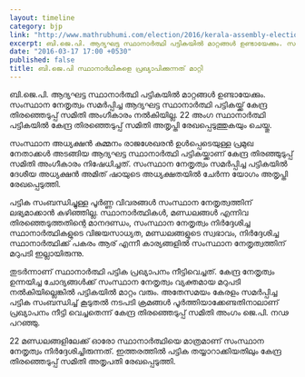 ```yaml
---
layout: timeline
category: bjp
link: "http://www.mathrubhumi.com/election/2016/kerala-assembly-election/general-news/article-malayalam-news-1.935490"
excerpt: ബി.ജെ.പി. ആദ്യഘട്ട സ്ഥാനാര്‍ത്ഥി പട്ടികയില്‍ മാറ്റങ്ങള്‍ ഉണ്ടായേക്കും. സംസ്ഥാന നേതൃത്വം സമര്‍പ്പിച്ച ആദ്യഘട്ട സ്ഥാനാര്‍ത്ഥി പട്ടികയ്ക്ക് കേന്ദ്ര തിരഞ്ഞെടുപ്പ് സമിതി അംഗീകാരം നല്‍കിയില്ല.
date: "2016-03-17 17:00 +0530"
published: false
title: ബി.ജെ.പി സ്ഥാനാര്‍ഥികളെ പ്രഖ്യാപിക്കുന്നത് മാറ്റി
---
```


ബി.ജെ.പി. ആദ്യഘട്ട സ്ഥാനാര്‍ത്ഥി പട്ടികയില്‍ മാറ്റങ്ങള്‍ ഉണ്ടായേക്കും. സംസ്ഥാന നേതൃത്വം സമര്‍പ്പിച്ച ആദ്യഘട്ട സ്ഥാനാര്‍ത്ഥി പട്ടികയ്ക്ക് കേന്ദ്ര തിരഞ്ഞെടുപ്പ് സമിതി അംഗീകാരം നല്‍കിയില്ല. 22 അംഗ സ്ഥാനാര്‍ത്ഥി പട്ടികയില്‍ കേന്ദ്ര തിരഞ്ഞെടുപ്പ് സമിതി അതൃപ്തി രേഖപ്പെടുത്തുകയും ചെയ്തു.

സംസ്ഥാന അധ്യക്ഷന്‍ കുമ്മനം രാജശേഖരന്‍ ഉള്‍പ്പെടെയുള്ള പ്രമുഖ നേതാക്കള്‍ അടങ്ങിയ ആദ്യഘട്ട സ്ഥാനാര്‍ത്ഥി പട്ടികയ്ക്കാണ് കേന്ദ്ര തിരഞ്ഞുടുപ്പ് സമിതി അംഗീകാരം നിഷേധിച്ചത്. സംസ്ഥാന നേതൃത്വം സമര്‍പ്പിച്ച പട്ടികയില്‍ ദേശീയ അധ്യക്ഷന്‍ അമിത് ഷായുടെ അധ്യക്ഷതയില്‍ ചേര്‍ന്ന യോഗം അതൃപ്തി രേഖപ്പെടുത്തി.

പട്ടിക സംബന്ധിച്ചുള്ള പൂര്‍ണ്ണ വിവരങ്ങള്‍ സംസ്ഥാന നേതൃത്വത്തിന് ലഭ്യമാക്കാന്‍ കഴിഞ്ഞില്ല. സ്ഥാനാര്‍ത്ഥികള്‍, മണ്ഡലങ്ങള്‍ എന്നിവ തിരഞ്ഞെടുത്തതിന്റെ മാനദണ്ഡം, സംസ്ഥാന നേതൃത്വം നിര്‍ദ്ദേശിച്ച സ്ഥാനാര്‍ത്ഥികളുടെ വിജയസാധ്യത, മണ്ഡലങ്ങളുടെ സ്വഭാവം, നിര്‍ദ്ദേശിച്ച സ്ഥാനാര്‍ത്ഥിക്ക് പകരം ആര് എന്നീ കാര്യങ്ങളില്‍ സംസ്ഥാന നേതൃത്വത്തിന് മറുപടി ഇല്ലായിരുന്നു.

തുടര്‍ന്നാണ് സ്ഥാനാര്‍ത്ഥി പട്ടിക പ്രഖ്യാപനം നീട്ടിവെച്ചത്. കേന്ദ്ര നേതൃത്വം ഉന്നയിച്ച ചോദ്യങ്ങള്‍ക്ക് സംസ്ഥാന നേതൃത്വം വ്യക്തമായ മറുപടി നല്‍കിയില്ലെങ്കില്‍ പട്ടികയില്‍ മാറ്റം വരും. അതേസമയം കേരളം സമര്‍പ്പിച്ച പട്ടിക സംബന്ധിച്ച് കൂടുതല്‍ നടപടി ക്രമങ്ങള്‍ പൂര്‍ത്തിയാക്കേണ്ടതിനാലാണ് പ്രഖ്യാപനം നീട്ടി വെച്ചതെന്ന് കേന്ദ്ര തിരഞ്ഞെടുപ്പ് സമിതി അംഗം ജെ.പി. നഢ പറഞ്ഞു.

22 മണ്ഡലങ്ങളിലേക്ക് ഓരോ സ്ഥാനാര്‍ത്ഥിയെ മാത്രമാണ് സംസ്ഥാന നേതൃത്വം നിര്‍ദ്ദേശിച്ചിരുന്നത്. ഇത്തരത്തില്‍ പട്ടിക തയ്യാറാക്കിയതിലും കേന്ദ്ര തിരഞ്ഞെടുപ്പ് സമിതി അതൃപതി രേഖപ്പെടുത്തി.
